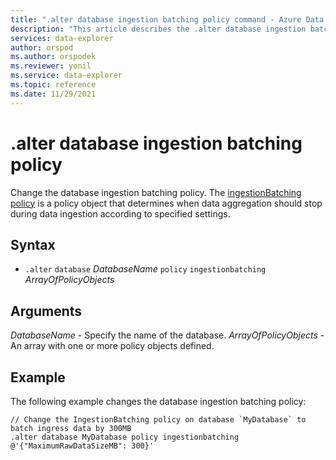 ```yaml
---
title: ".alter database ingestion batching policy command - Azure Data Explorer"
description: "This article describes the .alter database ingestion batching policy command in Azure Data Explorer."
services: data-explorer
author: orspod
ms.author: orspodek
ms.reviewer: yonil
ms.service: data-explorer
ms.topic: reference
ms.date: 11/29/2021
---
```

# .alter database ingestion batching policy

Change the database ingestion batching policy. The [ingestionBatching policy](batchingpolicy.md) is a policy object that determines when data aggregation should stop during data ingestion according to specified settings.

## Syntax

* `.alter` `database` *DatabaseName* `policy` `ingestionbatching` *ArrayOfPolicyObjects*

## Arguments

*DatabaseName* - Specify the name of the database.
*ArrayOfPolicyObjects* - An array with one or more policy objects defined.

## Example

The following example changes the database ingestion batching policy:

```kusto
// Change the IngestionBatching policy on database `MyDatabase` to batch ingress data by 300MB 
.alter database MyDatabase policy ingestionbatching @'{"MaximumRawDataSizeMB": 300}'
```
